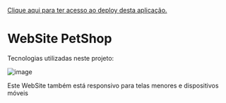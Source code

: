 <a href="https://pet-shop-web-site-react-tailwind.vercel.app/">Clique aqui para ter acesso ao deploy desta aplicação.</a>

<h1>WebSite PetShop</h1>


<p>Tecnologias utilizadas neste projeto:</p>



![image](https://github.com/user-attachments/assets/ea06f8f5-cb97-4fb5-b65a-96e60e8edd29)


<p>Este WebSite também está responsivo para telas menores e dispositivos móveis</p>



